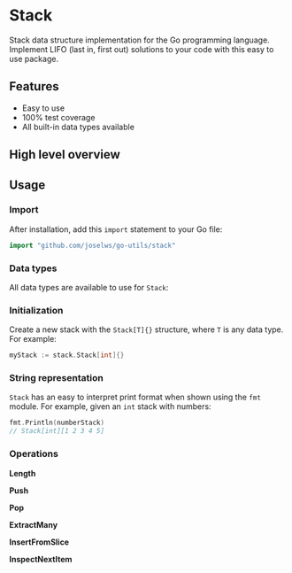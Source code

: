 # Stack

Stack data structure implementation for the Go programming language. Implement LIFO (last in, first out) solutions to your code with this easy to use package.

## Features

- Easy to use
- 100% test coverage
- All built-in data types available

## High level overview

## Usage

### Import

After installation, add this `import` statement to your Go file:

```Go
import "github.com/joselws/go-utils/stack"
```

### Data types

All data types are available to use for `Stack`:

### Initialization

Create a new stack with the `Stack[T]{}` structure, where `T` is any data type. For example:

```Go
myStack := stack.Stack[int]{}
```

### String representation

`Stack` has an easy to interpret print format when shown using the `fmt` module. For example, given an `int` stack with numbers:

```Go
fmt.Println(numberStack)
// Stack[int][1 2 3 4 5]
```

### Operations

**Length**

**Push**

**Pop**

**ExtractMany**

**InsertFromSlice**

**InspectNextItem**
